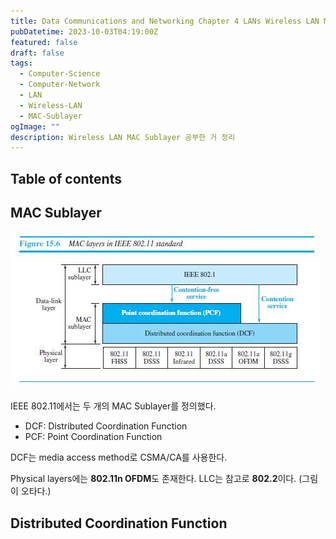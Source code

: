 ```yaml
---
title: Data Communications and Networking Chapter 4 LANs Wireless LAN MAC Sublayer
pubDatetime: 2023-10-03T04:19:00Z
featured: false
draft: false
tags:
  - Computer-Science
  - Computer-Network
  - LAN
  - Wireless-LAN
  - MAC-Sublayer
ogImage: ""
description: Wireless LAN MAC Sublayer 공부한 거 정리
---
```


## Table of contents

## MAC Sublayer

![](/src/assets/image/data-communications-and-networking-chapter-4-lans-wireless-lan-mac-sublayer-1696274581593.jpeg)

IEEE 802.11에서는 두 개의 MAC Sublayer를 정의했다.

- DCF: Distributed Coordination Function
- PCF: Point Coordination Function

DCF는 media access method로 CSMA/CA를 사용한다.

Physical layers에는 **802.11n OFDM**도 존재한다.
LLC는 참고로 **802.2**이다. (그림이 오타다.)

## Distributed Coordination Function

